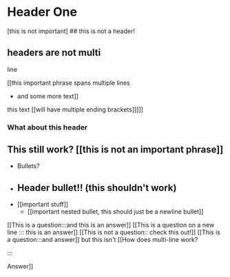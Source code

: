 # Header One
[this is not important] ## this is not a header!

## headers are not multi
line

[[this important phrase spans multiple lines 
-  and some more text]]

this text [[will have multiple ending brackets]]]]]

### What about this header

## This still work? [[this is not an important phrase]]
- Bullets?
- ## Header bullet!! (this shouldn't work)
- [[important stuff]]
  - [[important nested bullet, this should just be a newline bullet]]

[[This is a question:::and this is an answer]]
[[This is a question on a new line
:::
this is an answer]]
[[This is not a question:: check this out!]]
[[This is a question:::and answer]] but this isn't
[[How does multi-line work?

:::

Answer]]